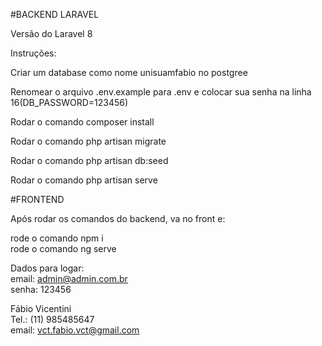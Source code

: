 #BACKEND LARAVEL<br/>

Versão do Laravel 8<br/>

Instruções:<br/>

Criar um database como nome unisuamfabio no postgree<br/>

Renomear o arquivo .env.example para .env e colocar sua senha na linha 16(DB_PASSWORD=123456)<br/>

Rodar o comando composer install<br/>

Rodar o comando php artisan migrate<br/>

Rodar o comando php artisan db:seed<br/>

Rodar o comando php artisan serve<br/>

#FRONTEND<br/>

Após rodar os comandos do backend, va no front e: <br/>

rode o comando npm i<br/>
rode o comando ng serve<br/>

Dados para logar:<br/>
email: admin@admin.com.br<br/> 
senha: 123456<br/>


Fábio Vicentini<br/>
Tel.: (11) 985485647<br/>
email: vct.fabio.vct@gmail.com<br/>
